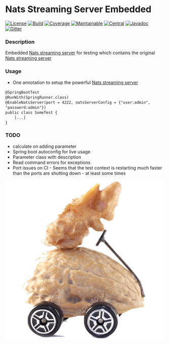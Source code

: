 # Nats Streaming Server Embedded

[![License][License-Image]][License-Url]
[![Build][Build-Status-Image]][Build-Status-Url] 
[![Coverage][Coverage-image]][Coverage-Url] 
[![Maintainable][Maintainable-image]][Maintainable-Url] 
[![Central][Central-image]][Central-Url] 
[![Javadoc][javadoc-image]][javadoc-Url]
[![Gitter][Gitter-image]][Gitter-Url] 

### Description
Embedded [Nats streaming server](https://github.com/nats-io/nats-streaming-server) for testing which contains the original [Nats streaming server](https://github.com/nats-io/nats-streaming-server) 

### Usage
* One annotation to setup the powerful [Nats streaming server](https://github.com/nats-io/nats-streaming-server)
```
@SpringBootTest
@RunWith(SpringRunner.class)
@EnableNatsServer(port = 4222, natsServerConfig = {"user:admin", "password:admin"})
public class SomeTest {
    [...]
}
```

### TODO
* calculate on adding parameter
* Spring boot autoconfig for live usage
* Parameter class with description
* Read command errors for exceptions
* Port issues on CI - Seems that the test context is restarting much faster than the ports are shutting down - at least some times

![nats-streaming-server-embedded](src/test/resources/banner.png "nats-streaming-server-embedded")

[License-Url]: https://www.apache.org/licenses/LICENSE-2.0
[License-Image]: https://img.shields.io/badge/License-Apache2-blue.svg
[github-release]: https://github.com/YunaBraska/nats-streaming-server-embedded
[Build-Status-Url]: https://travis-ci.org/YunaBraska/nats-streaming-server-embedded
[Build-Status-Image]: https://travis-ci.org/YunaBraska/nats-streaming-server-embedded.svg?branch=master
[Coverage-Url]: https://codecov.io/gh/YunaBraska/nats-streaming-server-embedded?branch=master
[Coverage-image]: https://codecov.io/gh/YunaBraska/nats-streaming-server-embedded/branch/master/graphs/badge.svg
[Version-url]: https://github.com/YunaBraska/nats-streaming-server-embedded
[Version-image]: https://badge.fury.io/gh/YunaBraska%2Fnats-streaming-server-embedded.svg
[Central-url]: https://search.maven.org/#search%7Cga%7C1%7Ca%3A%22nats-streaming-server-embedded%22
[Central-image]: https://maven-badges.herokuapp.com/maven-central/berlin.yuna/nats-streaming-server-embedded/badge.svg
[Maintainable-Url]: https://codeclimate.com/github/YunaBraska/nats-streaming-server-embedded
[Maintainable-image]: https://codeclimate.com/github/YunaBraska/nats-streaming-server-embedded.svg
[Gitter-Url]: https://gitter.im/nats-streaming-server-embedded/Lobby
[Gitter-image]: https://img.shields.io/badge/gitter-join%20chat%20%E2%86%92-brightgreen.svg
[Javadoc-url]: http://javadoc.io/doc/berlin.yuna/nats-streaming-server-embedded
[Javadoc-image]: http://javadoc.io/badge/berlin.yuna/nats-streaming-server-embedded.svg